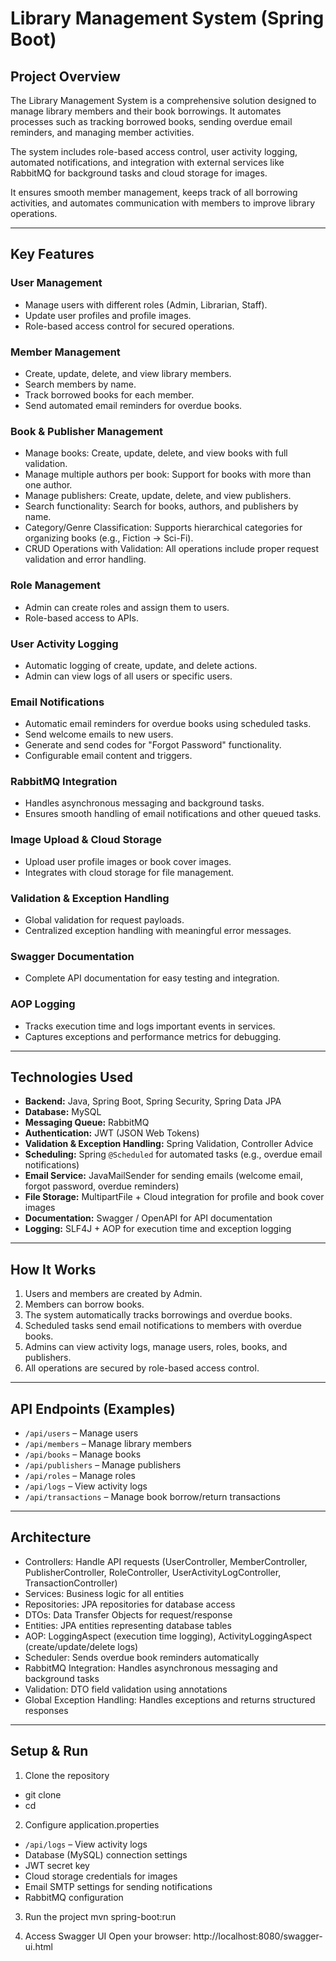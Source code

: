 # Library Management System (Spring Boot)

## Project Overview
The Library Management System is a comprehensive solution designed to manage library members and their book borrowings.
It automates processes such as tracking borrowed books, sending overdue email reminders, and managing member activities.

The system includes role-based access control, user activity logging, automated notifications, and integration with external services like RabbitMQ for background tasks and cloud storage for images.

It ensures smooth member management, keeps track of all borrowing activities, and automates communication with members to improve library operations.

---

## Key Features

### User Management
- Manage users with different roles (Admin, Librarian, Staff).  
- Update user profiles and profile images.  
- Role-based access control for secured operations.  

### Member Management
- Create, update, delete, and view library members.  
- Search members by name.
- Track borrowed books for each member.
- Send automated email reminders for overdue books.

### Book & Publisher Management
- Manage books: Create, update, delete, and view books with full validation.
- Manage multiple authors per book: Support for books with more than one author.
- Manage publishers: Create, update, delete, and view publishers.
- Search functionality: Search for books, authors, and publishers by name.
- Category/Genre Classification: Supports hierarchical categories for organizing books (e.g., Fiction → Sci-Fi).
- CRUD Operations with Validation: All operations include proper request validation and error handling.

### Role Management
- Admin can create roles and assign them to users.  
- Role-based access to APIs.  

### User Activity Logging
- Automatic logging of create, update, and delete actions.  
- Admin can view logs of all users or specific users.  

### Email Notifications
- Automatic email reminders for overdue books using scheduled tasks.  
- Send welcome emails to new users.  
- Generate and send codes for "Forgot Password" functionality.  
- Configurable email content and triggers.  

### RabbitMQ Integration
- Handles asynchronous messaging and background tasks.  
- Ensures smooth handling of email notifications and other queued tasks.  

### Image Upload & Cloud Storage
- Upload user profile images or book cover images.  
- Integrates with cloud storage for file management.  

### Validation & Exception Handling
- Global validation for request payloads.  
- Centralized exception handling with meaningful error messages.  

### Swagger Documentation
- Complete API documentation for easy testing and integration.  

### AOP Logging
- Tracks execution time and logs important events in services.  
- Captures exceptions and performance metrics for debugging.  

---

## Technologies Used
- **Backend:** Java, Spring Boot, Spring Security, Spring Data JPA  
- **Database:** MySQL  
- **Messaging Queue:** RabbitMQ  
- **Authentication:** JWT (JSON Web Tokens)  
- **Validation & Exception Handling:** Spring Validation, Controller Advice  
- **Scheduling:** Spring `@Scheduled` for automated tasks (e.g., overdue email notifications)  
- **Email Service:** JavaMailSender for sending emails (welcome email, forgot password, overdue reminders)  
- **File Storage:** MultipartFile + Cloud integration for profile and book cover images  
- **Documentation:** Swagger / OpenAPI for API documentation  
- **Logging:** SLF4J + AOP for execution time and exception logging  

---

## How It Works
1. Users and members are created by Admin. 
2. Members can borrow books.  
3. The system automatically tracks borrowings and overdue books.  
4. Scheduled tasks send email notifications to members with overdue books.  
5. Admins can view activity logs, manage users, roles, books, and publishers.  
6. All operations are secured by role-based access control.  

---

## API Endpoints (Examples)
- `/api/users` – Manage users  
- `/api/members` – Manage library members  
- `/api/books` – Manage books  
- `/api/publishers` – Manage publishers  
- `/api/roles` – Manage roles  
- `/api/logs` – View activity logs
- `/api/transactions` – Manage book borrow/return transactions

---

## Architecture
- Controllers: Handle API requests (UserController, MemberController, PublisherController, RoleController, UserActivityLogController, TransactionController)  
- Services: Business logic for all entities
- Repositories: JPA repositories for database access
- DTOs: Data Transfer Objects for request/response
- Entities: JPA entities representing database tables 
- AOP: LoggingAspect (execution time logging), ActivityLoggingAspect (create/update/delete logs) 
- Scheduler: Sends overdue book reminders automatically
- RabbitMQ Integration: Handles asynchronous messaging and background tasks
- Validation: DTO field validation using annotations
- Global Exception Handling: Handles exceptions and returns structured responses

---

## Setup & Run

1. Clone the repository
- git clone <repo-url>
- cd <repository-folder>

2. Configure application.properties
- `/api/logs` – View activity logs
- Database (MySQL) connection settings
- JWT secret key
- Cloud storage credentials for images
- Email SMTP settings for sending notifications
- RabbitMQ configuration

3. Run the project
mvn spring-boot:run

4. Access Swagger UI
   Open your browser:
   http://localhost:8080/swagger-ui.html




